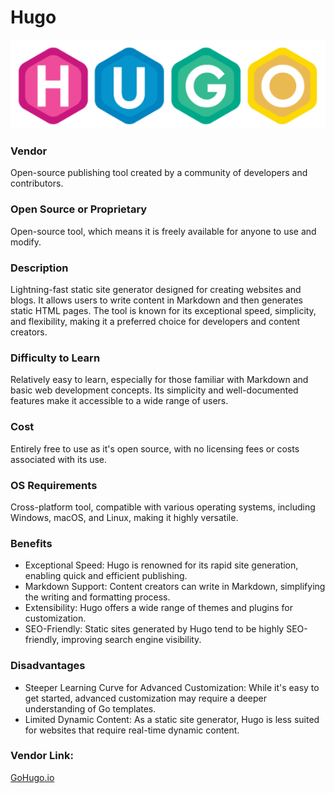 # Hugo

 ![Hugo logo](Hugo_logo.png)

### Vendor  
Open-source publishing tool created by a community of developers and contributors.  

### Open Source or Proprietary
Open-source tool, which means it is freely available for anyone to use and modify.

### Description
Lightning-fast static site generator designed for creating websites and blogs. It allows users to write content in Markdown and then generates static HTML pages. The tool is known for its exceptional speed, simplicity, and flexibility,   making it a preferred choice for developers and content creators.

### Difficulty to Learn
Relatively easy to learn, especially for those familiar with Markdown and basic web development concepts. Its simplicity and well-documented features make it accessible to a wide range of users.

### Cost
Entirely free to use as it's open source, with no licensing fees or costs associated with its use.

### OS Requirements
Cross-platform tool, compatible with various operating systems, including Windows, macOS, and Linux, making it highly versatile.

### Benefits
- Exceptional Speed: Hugo is renowned for its rapid site generation, enabling quick and efficient publishing.
- Markdown Support: Content creators can write in Markdown, simplifying the writing and formatting process.
- Extensibility: Hugo offers a wide range of themes and plugins for customization.
- SEO-Friendly: Static sites generated by Hugo tend to be highly SEO-friendly, improving search engine visibility.  
  
### Disadvantages
- Steeper Learning Curve for Advanced Customization: While it's easy to get started, advanced customization may require a deeper understanding of Go templates.
- Limited Dynamic Content: As a static site generator, Hugo is less suited for websites that require real-time dynamic content.
  
### Vendor Link: 
[GoHugo.io](GoHugo.io)

